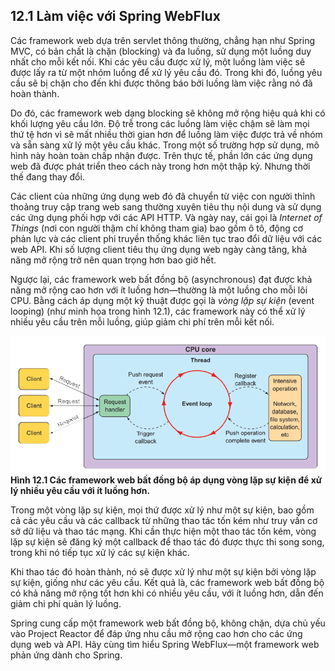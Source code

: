 ## 12.1 Làm việc với Spring WebFlux

Các framework web dựa trên servlet thông thường, chẳng hạn như Spring MVC, có bản chất là chặn (blocking) và đa luồng, sử dụng một luồng duy nhất cho mỗi kết nối. Khi các yêu cầu được xử lý, một luồng làm việc sẽ được lấy ra từ một nhóm luồng để xử lý yêu cầu đó. Trong khi đó, luồng yêu cầu sẽ bị chặn cho đến khi được thông báo bởi luồng làm việc rằng nó đã hoàn thành.

Do đó, các framework web dạng blocking sẽ không mở rộng hiệu quả khi có khối lượng yêu cầu lớn. Độ trễ trong các luồng làm việc chậm sẽ làm mọi thứ tệ hơn vì sẽ mất nhiều thời gian hơn để luồng làm việc được trả về nhóm và sẵn sàng xử lý một yêu cầu khác. Trong một số trường hợp sử dụng, mô hình này hoàn toàn chấp nhận được. Trên thực tế, phần lớn các ứng dụng web đã được phát triển theo cách này trong hơn một thập kỷ. Nhưng thời thế đang thay đổi.

Các client của những ứng dụng web đó đã chuyển từ việc con người thỉnh thoảng truy cập trang web sang thường xuyên tiêu thụ nội dung và sử dụng các ứng dụng phối hợp với các API HTTP. Và ngày nay, cái gọi là _Internet of Things_ (nơi con người thậm chí không tham gia) bao gồm ô tô, động cơ phản lực và các client phi truyền thống khác liên tục trao đổi dữ liệu với các web API. Khi số lượng client tiêu thụ ứng dụng web ngày càng tăng, khả năng mở rộng trở nên quan trọng hơn bao giờ hết.

Ngược lại, các framework web bất đồng bộ (asynchronous) đạt được khả năng mở rộng cao hơn với ít luồng hơn—thường là một luồng cho mỗi lõi CPU. Bằng cách áp dụng một kỹ thuật được gọi là _vòng lặp sự kiện_ (event looping) (như minh họa trong hình 12.1), các framework này có thể xử lý nhiều yêu cầu trên mỗi luồng, giúp giảm chi phí trên mỗi kết nối.

![Hình 12.1](../../assets/12.1.png)  
**Hình 12.1 Các framework web bất đồng bộ áp dụng vòng lặp sự kiện để xử lý nhiều yêu cầu với ít luồng hơn.**

Trong một vòng lặp sự kiện, mọi thứ được xử lý như một sự kiện, bao gồm cả các yêu cầu và các callback từ những thao tác tốn kém như truy vấn cơ sở dữ liệu và thao tác mạng. Khi cần thực hiện một thao tác tốn kém, vòng lặp sự kiện sẽ đăng ký một callback để thao tác đó được thực thi song song, trong khi nó tiếp tục xử lý các sự kiện khác.

Khi thao tác đó hoàn thành, nó sẽ được xử lý như một sự kiện bởi vòng lặp sự kiện, giống như các yêu cầu. Kết quả là, các framework web bất đồng bộ có khả năng mở rộng tốt hơn khi có nhiều yêu cầu, với ít luồng hơn, dẫn đến giảm chi phí quản lý luồng.

Spring cung cấp một framework web bất đồng bộ, không chặn, dựa chủ yếu vào Project Reactor để đáp ứng nhu cầu mở rộng cao hơn cho các ứng dụng web và API. Hãy cùng tìm hiểu Spring WebFlux—một framework web phản ứng dành cho Spring.

